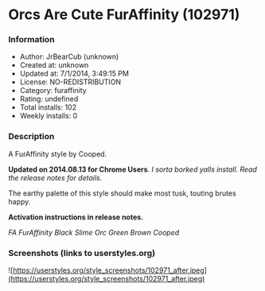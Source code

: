 # Orcs Are Cute FurAffinity (102971)

### Information
- Author: JrBearCub (unknown)
- Created at: unknown
- Updated at: 7/1/2014, 3:49:15 PM
- License: NO-REDISTRIBUTION
- Category: furaffinity
- Rating: undefined
- Total installs: 102
- Weekly installs: 0


### Description
A FurAffinity style by Cooped.  

<b>Updated on 2014.08.13 for Chrome Users</b>.
<i>I sorta borked yalls install.  Read the release notes for details.</i>

The earthy palette of this style should make most tusk, touting brutes happy.

<b>Activation instructions in release notes.</b>

<i>FA FurAffinity Black Slime Orc Green Brown Cooped</i>


### Screenshots (links to userstyles.org)
![https://userstyles.org/style_screenshots/102971_after.jpeg](https://userstyles.org/style_screenshots/102971_after.jpeg)


